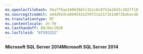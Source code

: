 ```yaml
---
ms.openlocfilehash: 56aff9ae3400386fc2b1c0c8753e2643c3927f18
ms.sourcegitcommit: ad4d92dce894592a259721a1571b1d8736abacdb
ms.translationtype: MT
ms.contentlocale: zh-TW
ms.lasthandoff: 08/04/2020
ms.locfileid: "87592252"
---
```

<span data-ttu-id="7c8d7-101">**Microsoft SQL Server 2014**</span><span class="sxs-lookup"><span data-stu-id="7c8d7-101">**Microsoft SQL Server 2014**</span></span>
